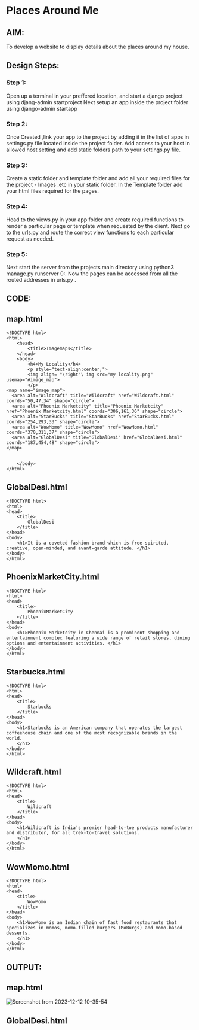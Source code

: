 # Places Around Me
## AIM:
To develop a website to display details about the places around my house.

## Design Steps:

### Step 1:
Open up a terminal in your preffered location, and start a django project using djang-admin startproject <your-project-name> Next setup an app inside the project folder using django-admin startapp <your-app-name>

### Step 2:
Once Created ,link your app to the project by adding it in the list of apps in settings.py file located inside the project folder. Add access to your host in allowed host setting and add static folders path to your settings.py file.

### Step 3:
Create a static folder and template folder and add all your required files for the project - Images .etc in your static folder. In the Template folder add your html files required for the pages.

### Step 4:
Head to the views.py in your app folder and create required functions to render a particular page or template when requested by the client. Next go to the urls.py and route the correct view functions to each particular request as needed.

### Step 5:
Next start the server from the projects main directory using python3 manage.py runserver 0:<portnumber>. Now the pages can be accessed from all the routed addresses in urls.py .

## CODE:
## map.html
```
<!DOCTYPE html>
<html>
    <head>
        <title>Imagemaps</title>
    </head>
    <body>
        <h4>My Locality</h4>
        <p style="text-align:center;">
        <img align= "\right"\ img src="my locality.png" usemap="#image_map">
        </p>
<map name="image_map">
  <area alt="Wildcraft" title="Wildcraft" href="Wildcraft.html" coords="50,47,34" shape="circle">
  <area alt="Phoenix Marketcity" title="Phoenix Marketcity" href="Phoenix Marketcity.html" coords="306,161,36" shape="circle">
  <area alt="StarBucks" title="StarBucks" href="StarBucks.html" coords="254,293,33" shape="circle">
  <area alt="WowMomo" title="WowMomo" href="WowMomo.html" coords="370,311,37" shape="circle">
  <area alt="GlobalDesi" title="GlobalDesi" href="GlobalDesi.html" coords="187,454,48" shape="circle">
</map>


    </body>
</html>
```
## GlobalDesi.html
```
<!DOCTYPE html>
<html>
<head>
    <title>
        GlobalDesi
    </title>
</head>
<body>
    <h1>It is a coveted fashion brand which is free-spirited, creative, open-minded, and avant-garde attitude. </h1>
</body>
</html>
```

## PhoenixMarketCity.html
```
<!DOCTYPE html>
<html>
<head>
    <title>
        PhoenixMarketCity
    </title>
</head>
<body>
    <h1>Phoenix Marketcity in Chennai is a prominent shopping and entertainment complex featuring a wide range of retail stores, dining options and entertainment activities. </h1>
</body>
</html>
```
## Starbucks.html
```
<!DOCTYPE html>
<html>
<head>
    <title>
        Starbucks
    </title>
</head>
<body>
    <h1>Starbucks is an American company that operates the largest coffeehouse chain and one of the most recognizable brands in the world.
    </h1>
</body>
</html>
```
## Wildcraft.html
```
<!DOCTYPE html>
<html>
<head>
    <title>
        Wildcraft
    </title>
</head>
<body>
    <h1>Wildcraft is India's premier head-to-toe products manufacturer and distributor, for all trek-to-travel solutions.
    </h1>
</body>
</html>
```
## WowMomo.html
```
<!DOCTYPE html>
<html>
<head>
    <title>
        WowMomo
    </title>
</head>
<body>
    <h1>WowMomo is an Indian chain of fast food restaurants that specializes in momos, momo-filled burgers (MoBurgs) and momo-based desserts. 
    </h1>
</body>
</html>
```
## OUTPUT:
## map.html
![Screenshot from 2023-12-12 10-35-54](https://github.com/gowriganeshns/places-around-me/assets/139754526/4e16bf72-553a-4149-823b-e5d92f572309)
## GlobalDesi.html




